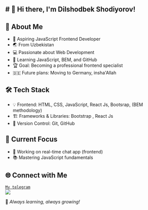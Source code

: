 ## # 👋 Hi there, I'm Dilshodbek Shodiyorov!

## 🚀 About Me  
- 🎯 Aspiring JavaScript Frontend Developer  
- 🌏 From Uzbekistan  
- 💻 Passionate about Web Development  
- 📖 Learning JavaScript, BEM, and GitHub  
- 🏆 Goal: Becoming a professional frontend specialist  
- 🇩🇪 Future plans: Moving to Germany, insha'Allah  

## 🛠 Tech Stack  
- 💡 Frontend: HTML, CSS, JavaScript, React Js, Bootsrap, (BEM methodology)  
- 🏗 Frameworks & Libraries: Bootstrap , React Js  
- 📂 Version Control: Git, GitHub  

## 📌 Current Focus  
- 🎯 Working on real-time chat app (frontend)  
- 📚 Mastering JavaScript fundamentals  

## 🌐 Connect with Me  
<code><a href="@Shodiyorov_Dilshodbek">My telegram</a> <img src="![image](https://github.com/user-attachments/assets/7477f58f-e89e-4abc-8346-e77754a8ff21)
" ></code>

🚀 *Always learning, always growing!*

